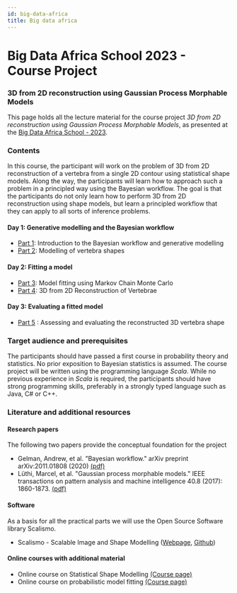 ```yaml
---
id: big-data-africa
title: Big data africa
--- 
```


# Big Data Africa School 2023 - Course Project 


### 3D from 2D reconstruction using Gaussian Process Morphable Models

This page holds all the lecture material for the course project 
*3D from 2D reconstruction using Gaussian Process Morphable Models*, as presented
at the [Big Data Africa School - 2023](https://www.sarao.ac.za/students/4th-big-data-africa-school/). 


### Contents

In this course, the participant will work on the problem of 3D from 2D reconstruction of a vertebra from a single 2D contour using statistical shape models. 
Along the way, the participants will learn how to approach such a problem in a principled way using the Bayesian workflow. The goal is that the participants do not only learn how to 
perform 3D from 2D reconstruction using shape models, but learn a principled workflow that they can apply to all sorts of inference problems. 


#### Day 1: Generative modelling and the Bayesian workflow
- [Part 1](/courses/big-data-africa/part1): Introduction to the Bayesian workflow and generative modelling
- [Part 2](/courses/big-data-africa/part2): Modelling of vertebra shapes

#### Day 2: Fitting a model
- [Part 3](/courses/big-data-africa/part3): Model fitting using Markov Chain Monte Carlo
- [Part 4](/courses/big-data-africa/part4): 3D from 2D Reconstruction of Vertebrae

#### Day 3: Evaluating a fitted model
- [Part 5](/courses/big-data-africa/part5) : Assessing and evaluating the reconstructed 3D vertebra shape


### Target audience and prerequisites

The participants should have passed a first course in probability theory and statistics. No prior exposition to Bayesian statistics is assumed. 
The course project will be written using the programming language *Scala*. While no previous experience in *Scala* is required, the participants should have strong programming skills, preferably in a 
strongly typed language such as Java, C# or C++.


### Literature and additional resources

#### Research papers

The following two papers provide the conceptual foundation for the project

- Gelman, Andrew, et al. "Bayesian workflow." arXiv preprint arXiv:2011.01808 (2020) [(pdf)](https://arxiv.org/abs/2011.01808)
- Lüthi, Marcel, et al. "Gaussian process morphable models." IEEE transactions on pattern analysis and machine intelligence 40.8 (2017): 1860-1873. [(pdf)](https://ieeexplore.ieee.org/abstract/document/8010438/)

#### Software

As a basis for all the practical parts we will use the Open Source Software library Scalismo. 

- Scalismo - Scalable Image and Shape Modelling ([Webpage](https://scalismo.org/), [Github](https://github.com/unibas-gravis/scalismo))

#### Online courses with additional material 

- Online course on Statistical Shape Modelling [(Course page)](https://shapemodelling.cs.unibas.ch/ssm-course)
- Online course on probabilistic model fitting [(Course page)](https://shapemodelling.cs.unibas.ch/probabilistic-fitting-course/)